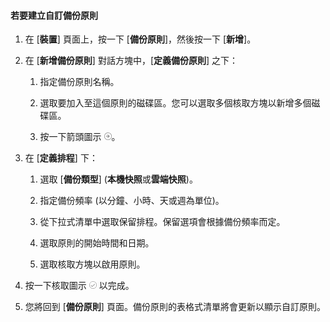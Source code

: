 <!--author=SharS last changed: 11/04/15-->


#### 若要建立自訂備份原則

1. 在 [**裝置**] 頁面上，按一下 [**備份原則**]，然後按一下 [**新增**]。

2. 在 [**新增備份原則**] 對話方塊中，[**定義備份原則**] 之下：

    1. 指定備份原則名稱。

    2. 選取要加入至這個原則的磁碟區。您可以選取多個核取方塊以新增多個磁碟區。

    3. 按一下箭頭圖示 ![核取圖示](./media/storsimple-create-custom-backup-policy-u2/HCS_ArrowIcon-include.png)。

6. 在 [**定義排程**] 下：

    1. 選取 [**備份類型**] (**本機快照**或**雲端快照**)。

    3. 指定備份頻率 (以分鐘、小時、天或週為單位)。

    4. 從下拉式清單中選取保留排程。保留選項會根據備份頻率而定。
 
    5. 選取原則的開始時間和日期。

    6. 選取核取方塊以啟用原則。

7. 按一下核取圖示 ![核取圖示](./media/storsimple-add-backup-policy-u2/HCS_CheckIcon-include.png) 以完成。

8. 您將回到 [**備份原則**] 頁面。備份原則的表格式清單將會更新以顯示自訂原則。


